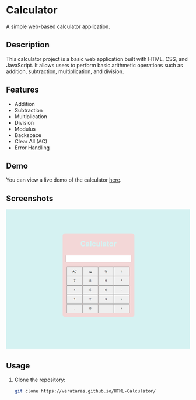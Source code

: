 # Calculator

A simple web-based calculator application.

## Description

This calculator project is a basic web application built with HTML, CSS, and JavaScript. It allows users to perform basic arithmetic operations such as addition, subtraction, multiplication, and division.

## Features

- Addition
- Subtraction
- Multiplication
- Division
- Modulus
- Backspace
- Clear All (AC)
- Error Handling

## Demo

You can view a live demo of the calculator [here](https://verataras.github.io/HTML-Calculator/).

## Screenshots

![Calculator Screenshot](https://github.com/VeraTaras/HTML-Calculator/blob/main/project.png)

## Usage

1. Clone the repository:

   ```bash
   git clone https://verataras.github.io/HTML-Calculator/
